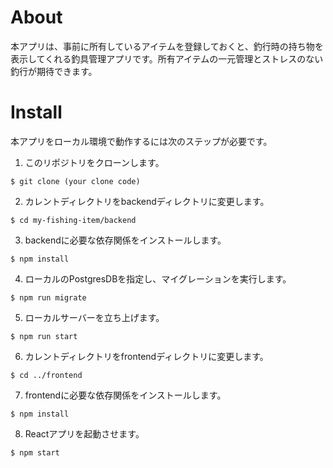 # About
本アプリは、事前に所有しているアイテムを登録しておくと、釣行時の持ち物を表示してくれる釣具管理アプリです。所有アイテムの一元管理とストレスのない釣行が期待できます。
# Install
本アプリをローカル環境で動作するには次のステップが必要です。
1. このリポジトリをクローンします。  
```
$ git clone (your clone code)
```
2. カレントディレクトリをbackendディレクトリに変更します。  
```
$ cd my-fishing-item/backend
```
3. backendに必要な依存関係をインストールします。  
```
$ npm install
```
4. ローカルのPostgresDBを指定し、マイグレーションを実行します。
```
$ npm run migrate
```
5. ローカルサーバーを立ち上げます。
```
$ npm run start
```
6. カレントディレクトリをfrontendディレクトリに変更します。
```
$ cd ../frontend
```
7. frontendに必要な依存関係をインストールします。
```
$ npm install
```
8. Reactアプリを起動させます。
```
$ npm start
```
